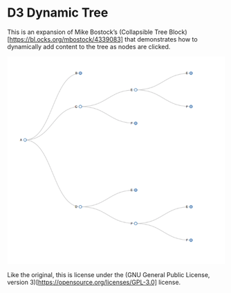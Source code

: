 # D3 Dynamic Tree

This is an expansion of Mike Bostock’s (Collapsible Tree Block)[https://bl.ocks.org/mbostock/4339083] that demonstrates how to dynamically add content to the tree as nodes are clicked.

![D3 Dynamic Tree](fig_1.png?raw=true "Dynamic, D3 Collapsible Tree")

Like the original, this is license under the (GNU General Public License, version 3)[https://opensource.org/licenses/GPL-3.0] license.

